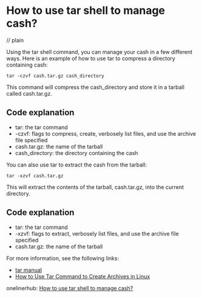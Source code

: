 # How to use tar shell to manage cash?
// plain

Using the tar shell command, you can manage your cash in a few different ways. Here is an example of how to use tar to compress a directory containing cash:

```
tar -czvf cash.tar.gz cash_directory
```

This command will compress the cash_directory and store it in a tarball called cash.tar.gz.

## Code explanation


- tar: the tar command
- -czvf: flags to compress, create, verbosely list files, and use the archive file specified
- cash.tar.gz: the name of the tarball
- cash_directory: the directory containing the cash

You can also use tar to extract the cash from the tarball:

```
tar -xzvf cash.tar.gz
```

This will extract the contents of the tarball, cash.tar.gz, into the current directory.

## Code explanation


- tar: the tar command
- -xzvf: flags to extract, verbosely list files, and use the archive file specified
- cash.tar.gz: the name of the tarball

For more information, see the following links:

- [tar manual](https://www.gnu.org/software/tar/manual/tar.html)
- [How to Use Tar Command to Create Archives in Linux](https://www.tecmint.com/tar-command-examples-in-linux/)

onelinerhub: [How to use tar shell to manage cash?](https://onelinerhub.com/cli-tar/how-to-use-tar-shell-to-manage-cash)